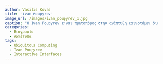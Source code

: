 ```yaml
---
author: Vasilis Kovas
title: "Ivan Poupyrev"
image_url: /images/ivan_poupyrev_1.jpg
caption: "Ο Ivan Poupyrev είναι πρωτοπόρος στην ανάπτυξη καινοτόμων διεπαφών που συνδέουν τον φυσικό και ψηφιακό κόσμο."
categories:
  - Βιογραφία 
  - Αρχέτυπα
tags:
  - Ubiquitous Computing 
  - Ivan Poupyrev 
  - Interactive Interfaces 
---
```

